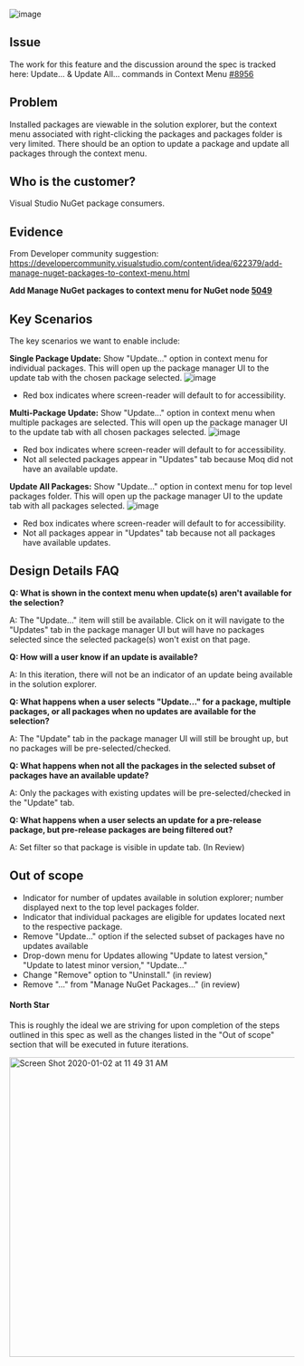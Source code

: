 ![image](https://user-images.githubusercontent.com/14800916/72940790-59a00e00-3d24-11ea-89bd-1bd04ab2aa76.png)

## Issue
The work for this feature and the discussion around the spec is tracked here:
Update... & Update All... commands in Context Menu [#8956](https://github.com/NuGet/Home/issues/8956)

## Problem
Installed packages are viewable in the solution explorer, but the context menu associated with right-clicking the packages and packages folder is very limited. There should be an option to update a package and update all packages through the context menu.

## Who is the customer?
Visual Studio NuGet package consumers.

## Evidence
From Developer community suggestion: https://developercommunity.visualstudio.com/content/idea/622379/add-manage-nuget-packages-to-context-menu.html

**Add Manage NuGet packages to context menu for NuGet node [5049](https://github.com/NuGet/Home/issues/5049)**

## Key Scenarios
The key scenarios we want to enable include:

**Single Package Update:** Show "Update..." option in context menu for individual packages. This will open up the package manager UI to the update tab with the chosen package selected.
![image](https://user-images.githubusercontent.com/15097183/73993637-a29cb880-4907-11ea-9314-dfe0f9a55343.png)
* Red box indicates where screen-reader will default to for accessibility.

**Multi-Package Update:** Show "Update..." option in context menu when multiple packages are selected. This will open up the package manager UI to the update tab with all chosen packages selected.
![image](https://user-images.githubusercontent.com/15097183/73994132-58b4d200-4909-11ea-9c37-c0eafb3396e9.png)
* Red box indicates where screen-reader will default to for accessibility.
* Not all selected packages appear in "Updates" tab because Moq did not have an available update.

**Update All Packages:** Show "Update..." option in context menu for top level packages folder. This will open up the package manager UI to the update tab with all packages selected.
![image](https://user-images.githubusercontent.com/15097183/73994028-f1971d80-4908-11ea-9442-43665c8c7352.png)
* Red box indicates where screen-reader will default to for accessibility.
* Not all packages appear in "Updates" tab because not all packages have available updates.

## Design Details FAQ

**Q: What is shown in the context menu when update(s) aren't available for the selection?**

A: The "Update..." item will still be available. Click on it will navigate to the "Updates" tab in the package manager UI but will have no packages selected since the selected package(s) won't exist on that page.

**Q: How will a user know if an update is available?**

A: In this iteration, there will not be an indicator of an update being available in the solution explorer.

**Q: What happens when a user selects "Update..." for a package, multiple packages, or all packages when no updates are available for the selection?**

A: The "Update" tab in the package manager UI will still be brought up, but no packages will be pre-selected/checked.

**Q: What happens when not all the packages in the selected subset of packages have an available update?**

A: Only the packages with existing updates will be pre-selected/checked in the "Update" tab.

**Q: What happens when a user selects an update for a pre-release package, but pre-release packages are being filtered out?**

A: Set filter so that package is visible in update tab. (In Review)

## Out of scope

* Indicator for number of updates available in solution explorer; number displayed next to the top level packages folder.
* Indicator that individual packages are eligible for updates located next to the respective package.
* Remove "Update..." option if the selected subset of packages have no updates available
* Drop-down menu for Updates allowing "Update to latest version," "Update to latest minor version," "Update..."
* Change "Remove" option to "Uninstall." (in review)
* Remove "..." from "Manage NuGet Packages..." (in review)

#### North Star
This is roughly the ideal we are striving for upon completion of the steps outlined in this spec as well as the changes listed in the "Out of scope" section that will be executed in future iterations.

<img width="529" alt="Screen Shot 2020-01-02 at 11 49 31 AM" src="https://user-images.githubusercontent.com/2878341/71843808-8cd27400-3079-11ea-93cd-9e065a18ee86.png">


